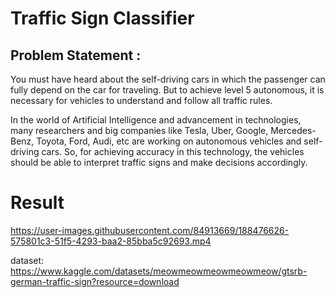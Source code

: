 # Traffic Sign Classifier     

## Problem Statement : 
You must have heard about the self-driving cars in which the passenger can fully depend on the car for traveling. 
But to achieve level 5 autonomous, it is necessary for vehicles to understand and follow all traffic rules.

In the world of Artificial Intelligence and advancement in technologies, many researchers and big companies like Tesla, Uber, Google, Mercedes-Benz, Toyota, Ford, Audi, etc are working on autonomous vehicles and self-driving cars. 
So, for achieving accuracy in this technology, the vehicles should be able to interpret traffic signs and make decisions accordingly.


# Result 


https://user-images.githubusercontent.com/84913669/188476626-575801c3-51f5-4293-baa2-85bba5c92693.mp4

dataset:
https://www.kaggle.com/datasets/meowmeowmeowmeowmeow/gtsrb-german-traffic-sign?resource=download
